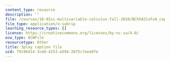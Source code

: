 ```yaml
---
content_type: resource
description: ''
file: /courses/18-02sc-multivariable-calculus-fall-2010/BChhAS1sFvA_captions.vtt
file_type: application/x-subrip
learning_resource_types: []
license: https://creativecommons.org/licenses/by-nc-sa/4.0/
ocw_type: OCWFile
resourcetype: Other
title: 3play caption file
uid: 79c96414-3cdd-4253-a594-2075c7aea97e
---
```

